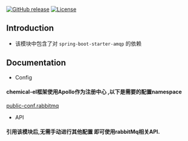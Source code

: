 [![GitHub release](https://img.shields.io/badge/release-1.0.0-28a745.svg)](https://github.com/0nebean/com.alibaba.druid-0nebean.custom/releases)
[![License](https://img.shields.io/badge/license-Apache%202-4EB1BA.svg)](https://www.apache.org/licenses/LICENSE-2.0.html)


Introduction
---
- 该模块中包含了对 `spring-boot-starter-amqp` 的依赖

Documentation
---
- Config
#### chemical-el框架使用Apollo作为注册中心 ,以下是需要的配置namespace
[public-conf.rabbitmq](https://github.com/0nebean/public.conf/blob/master/conf/public-conf.rabbitmq.properties)

- API
#### 引用该模块后,无需手动进行其他配置 即可使用rabbitMq相关API.
